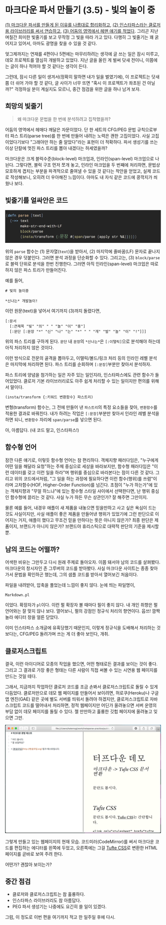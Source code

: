 # 마크다운 파서 만들기 (3.5) - 빛의 놀이 중

[(1) 마크다운 파서를 만들게 된 이유를 나름대로 합리화하고][1], [(2) 인스타파스라는 클로저용 라이브러리를 써서 연습하고][2], [(3) 어둠의 영역에서 헤맨 얘기를 적었다][3]. 그리곤 지난 며칠간 희미한 빛줄기를 보고 무작정 그 빛을 따라 가고 있다. 다행히 그 빛줄기는 꽤 굵어지고 있어서, 아마도 광명을 찾을 수 있을 것 같다.

엊그제까지는 연재를 4편이나 5편에는 마무리하려는 생각에 글 쓰는 일은 잠시 미루고, 데모 프로젝트를 열심히 개발하고 있었다. 지난 글을 올린 게 벌써 닷새 전이니, 이쯤에는 글이 하나 적어야 할 것 같다는 생각이 든다.

그런데, 잠시 다른 일이 생겨서(정확히 말하면 내가 일을 벌였기에), 이 프로젝트는 닷새쯤 더 쉬어 가야 할 것 같다, 글 사이가 너무 뜨면 "혹시 이 프로젝트가 좌초된 건 아닐까?" 걱정하실 분이 계실지도 모르니, 중간 점검을 위한 글을 하나 남겨 보자.

## 희망의 빛줄기

> 왜 마크다운 문법을 한 번에 분석하려고 집착했을까?

어둠의 영역에서 헤매다 깨달은 자문이었다. 단 한 세트의 CFG/PEG 문법 규칙으로부터 파스 트리(parse tree)를 한 번에 만들어 내려는 노력은 괜한 고집이었다. 사실 고집이었다기보다 "그래야만 하는 줄 알았다"라는 표현이 더 적확하다. 파서 생성기를 쓰는 이상 단칼에 멋진 파스 트리를 뽑아 내겠다는 허세였을까?

마크다운은 크게 블럭수준(block-level) 마크업과, 인라인(span-level) 마크업으로 나뉜다. 그렇다면, 블럭 구조 먼저 쪼개 놓고, 인라인 마크업을 두 번째에 처리하면, 문법상 모호하게 겹치는 부분을 파격적으로 줄여낼 수 있을 것 같다는 착안을 얻었고, 실제 코드로 작성해보니, 오히려 더 우아해진 느낌이다. 아마도 내 자식 같은 코드에 콩깍지가 씌웠나 보다.

## 빛줄기를 얼싸안은 코드

![](instaparse/break-through.png)

위의 `parse` 함수는 (1) 문자열(`text`)을 받아서, (2) 마지막에 줄바꿈(LF) 문자로 끝나지 않은 경우 덧붙인다. 그러면 분석 과정을 단순화할 수 있다. 그리고는, (3) `block/parse`로 블럭 단위로 분석을 한번 진행한다. 그러면 아직 인라인(span-level) 마크업은 따로 하지 않은 파스 트리가 만들어진다.

예를 들어,

    # 빛의 놀이중

    *신나는* 개발놀이!

이런 원문(text)을 넣어서 여기까지 (3)까지 돌렸다면,

    [:문서
      [:큰제목 "빛" "의" " " "놀" "이" "중"]
      [:문단 [:문장 "*" "신" "나" "는" "*" " " "개" "발" "놀" "이" "!"]]]

위의 파스 트리를 구하게 된다. `문단` 내 `문장`의 `*신나는*`은 `[:이탤릭]`으로 분석해야 하는데 아직 처리하지 않은 것이다.

이런 방식으로 전문의 골격을 뽑아두고, 이탤릭/볼드/링크 처리 등의 인라인 레벨 분석은 마지막에 처리하면 된다. 파스 트리를 순회하며 `[:문장]`부분만 찾아서 분석하자.

파스 트리에 양념을 첨가하는 일은 자주 있는 일인지라, 인스타파스에도 관련 함수가 들어있었다. 클로저 기본 라이브러리로도 아주 쉽게 처리할 수 있는 일이지만 편의를 위해서 말이다.

``` clojure
(insta/transform {:키워드 변환함수} 파스트리)
```

변형(transform) 함수는, 그 전에 만들어 낸 `파스트리`의 특정 요소들을 찾아, `변환함수`를 적용한 결과로 바꿔친다. 내가 하려는 작업은 `[:문장]`부분만 찾아서 인라인 레벨 분석을 하면 되니, `변환함수` 자리에 `span/parse`를 넣으면 된다.

아, 아름답다. (내 코드 말고, 인스타파스!)

## 함수형 언어

잠깐 다른 얘기로, 이렇듯 함수형 언어는 참 편리하다. 객체지향 패러다임은, "누구에게 어떤 일을 해달라 요청"하는 주체 중심으로 세상을 바라보지만, 함수형 패러다임은 "이런 데이터를 갖고 이런 일을 하라"며 행위를 중심으로 바라본다는 점이 다른 것 같다. 그리고 위의 코드에서처럼, "그 일을 하는 과정에 필요하다면 이런 함수(행위)를 쓰렴"이라며 고차함수(HOF, Higher-Order Function)를 넘긴다. 초점이 "누가 하는가"에 있는 객체지향과 "무얼 하느냐"에 있는 함수형 스타일 사이에서 선택한다면, 난 행위 중심인 함수형에 끌리는 것 같다. 사실 누가 하든 무슨 상관인가? 잘 해주면 그만이지.

물론 예를 들어, 내경우 애플이 새 제품을 내놓으면 믿을만하고 사고 싶은 욕심이 드는 것도 사실이지만, 사실 애플이 좋은 제품을 만들어낸 행위가 있었기에 그런 판단으로 이어지는 거지, 애플이 했다고 무조건 믿을 만하다는 뜻은 아니지 않은가? 최종 판단은 제품이지, 브랜드가 아니지 않은가? 브랜드야 휴리스틱으로 대략적 판단의 기준을 제시할 뿐.

## 남의 코드는 어떨까?

어색한 비유는 그만두고 다시 원래 주제로 돌아오자. 이쯤 돼서야 남의 코드를 살펴봤다. 마크다운의 창시자인 존 그루버의 코드를 받아봤다. 사실 마크다운 사이트는 종종 찾아가서 문법을 확인하곤 했는데, 그의 샘플 코드를 받아서 열어보긴 처음이다.

파일을 내려받아, 압축을 풀었는데 느낌이 좋지 않다. 눈에 띄는 파일명이,

    Markdown.pl

이었다. 확장자가 `pl`이다. 이런 펄 확장자 볼 때마다 필이 좋지 않다. 내 개인 취향은 펄 언어와는 잘 맞지 않나 보다. 열어보니, 펄의 강점인 정규식 처리의 향연이다. 웁쓰! 깜짝 놀라 에디터 창을 얼른 닫았다.

이미 인스타파스 소개글에 유혹당했기 때문인지, 이렇게 정규식을 도배해서 처리하는 것보다는, CFG/PEG 돌려가며 쓰는 게 더 좋아 보인다, 개취.

## 클로저스크립트

결국, 이런 아이디어로 모종의 작업을 했으면, 어떤 형태로든 결과를 보이는 것이 좋다. 그리고 그 결과로 가장 좋은 형태는 다른 사람이 직접 써볼 수 있는 시연용 웹 페이지를 만드는 것일 테다.

그래서, 지금까지 작업하던 클로저 코드를 조금 손봐서 클로저스크립트로 돌릴 수 있게 다듬었다. 클로저만으로 데모 웹 페이지를 만들어서 보이려면, 허로쿠(Heroku)나 구글 앱 엔진(GAE) 같은 곳에 별도 서버를 띄워서 돌려야 하겠지만, 클로저스크립트로 자바스크립트 코드를 떨어내서 처리하면, 정적 웹페이지만 어딘가 올려놓으면 서버 운영의 부담 없이 데모 페이지를 돌릴 수 있다. 젤 만만하고 훌륭한 깃헙 페이지에 올려놓고 잊으면 그만.

![](instaparse/building-demo.png)

그렇게 만들고 있는 웹페이지의 현재 모습. 코드미러(CodeMirror)를 써서 마크다운 코드를 편집하는 에디터를 왼쪽에 두었고, 오른쪽에는 그걸 [Tufte CSS]로 변환한 HTML 페이지를 곧바로 보여 주려 한다.

어떤가? 괜찮아 보이는가?

## 중간 점검

* 클로저와 클로저스크립트는 참 훌륭하다.
* 인스타파스 라이브러리도 참 아름답다.
* PEG 파서 생성기는 나중에도 요긴히 쓸 일이 있겠다.

그럼, 이 정도로 이번 편을 여기까지 적고 한 일주일 후에 다시.

[Tufte CSS]: http://edwardtufte.github.io/tufte-css/
[인스타파스]: https://github.com/Engelberg/instaparse
[1]: https://medium.com/happyprogrammer-in-jeju/마크다운-파서-만들기-1-합리화와-사전조사-932a269b7233
[2]: https://medium.com/happyprogrammer-in-jeju/마크다운-파서-만들기-2-인스타파서-연습-12b2291a9f8b
[3]: https://medium.com/happyprogrammer-in-jeju/마크다운-파서-만들기-3-어둠의-영역-be10d140e6b9
